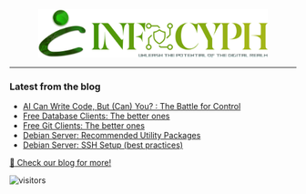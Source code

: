 <p align="center">
    <a href="https://infocyph.com" target="_blank">
        <img src="https://raw.githubusercontent.com/infocyph/.github/main/profile/logo-icon-slogun.png" width="80%">
    </a>
</p>

<hr>

### Latest from the blog
<!-- BLOG-POST-LIST:START -->
- [AI Can Write Code, But &lpar;Can&rpar; You? : The Battle for Control](https://blog.infocyph.com/ai-can-write-code-but-can-you-the-battle-for-control-303010b857e1?source=rss----04c43a49e62c---4)
- [Free Database Clients: The better ones](https://blog.infocyph.com/free-database-clients-the-better-ones-a89ffe0cc6bc?source=rss----04c43a49e62c---4)
- [Free Git Clients: The better ones](https://blog.infocyph.com/git-clients-the-better-ones-b38a6df6a82e?source=rss----04c43a49e62c---4)
- [Debian Server: Recommended Utility Packages](https://blog.infocyph.com/debian-server-recommended-non-security-packages-75a4c6a09f6b?source=rss----04c43a49e62c---4)
- [Debian Server: SSH Setup &lpar;best practices&rpar;](https://blog.infocyph.com/debian-server-ssh-setup-226c1bd4449f?source=rss----04c43a49e62c---4)
<!-- BLOG-POST-LIST:END -->

[:book: Check our blog for more!](https://blog.infocyph.com/)

![visitors](https://visitor-badge.laobi.icu/badge?page_id=infocyph.com)
